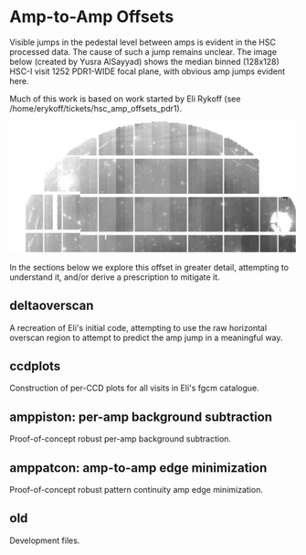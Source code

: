 # Amp-to-Amp Offsets

Visible jumps in the pedestal level between amps is evident in the HSC processed data. The cause of such a jump remains unclear. The image below (created by Yusra AlSayyad) shows the median binned (128x128) HSC-I visit 1252 PDR1-WIDE focal plane, with obvious amp jumps evident here.

Much of this work is based on work started by Eli Rykoff (see /home/erykoff/tickets/hsc\_amp\_offsets\_pdr1).

![visit1252i](deltaoverscan/ref/v1252i128.png)

In the sections below we explore this offset in greater detail, attempting to understand it, and/or derive a prescription to mitigate it.

## deltaoverscan

A recreation of Eli's initial code, attempting to use the raw horizontal overscan region to attempt to predict the amp jump in a meaningful way. 

## ccdplots

Construction of per-CCD plots for all visits in Eli's fgcm catalogue. 

## amppiston: per-amp background subtraction

Proof-of-concept robust per-amp background subtraction.

## amppatcon: amp-to-amp edge minimization

Proof-of-concept robust pattern continuity amp edge minimization.

## old

Development files.

